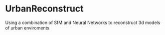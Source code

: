 # UrbanReconstruct
Using a combination of SfM and Neural Networks to reconstruct 3d models of urban enviroments 
